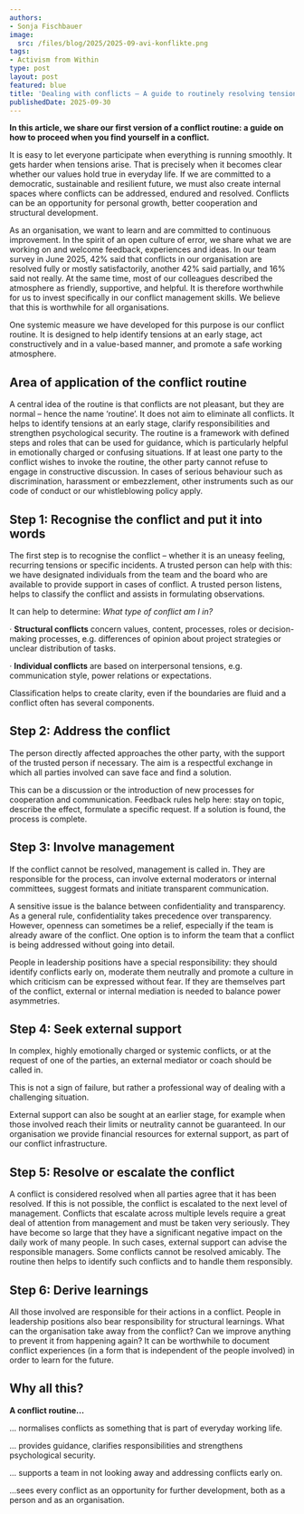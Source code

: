 ```yaml
---
authors:
- Sonja Fischbauer
image:
  src: /files/blog/2025/2025-09-avi-konflikte.png
tags:
- Activism from Within
type: post
layout: post
featured: blue
title: 'Dealing with conflicts – A guide to routinely resolving tensions within the team'
publishedDate: 2025-09-30
---
```

**In this article, we share our first version of a conflict routine: a guide on how to proceed when you find yourself in a conflict.** 

It is easy to let everyone participate when everything is running smoothly. It gets harder when tensions arise. That is precisely when it becomes clear whether our values hold true in everyday life. If we are committed to a democratic, sustainable and resilient future, we must also create internal spaces where conflicts can be addressed, endured and resolved. Conflicts can be an opportunity for personal growth, better cooperation and structural development.

As an organisation, we want to learn and are committed to continuous improvement. In the spirit of an open culture of error, we share what we are working on and welcome feedback, experiences and ideas. In our team survey in June 2025, 42% said that conflicts in our organisation are resolved fully or mostly satisfactorily, another 42% said partially, and 16% said not really. At the same time, most of our colleagues described the atmosphere as friendly, supportive, and helpful. It is therefore worthwhile for us to invest specifically in our conflict management skills. We believe that this is worthwhile for all organisations.

One systemic measure we have developed for this purpose is our conflict routine. It is designed to help identify tensions at an early stage, act constructively and in a value-based manner, and promote a safe working atmosphere.

## Area of application of the conflict routine

A central idea of the routine is that conflicts are not pleasant, but they are normal – hence the name ‘routine’. It does not aim to eliminate all conflicts. It helps to identify tensions at an early stage, clarify responsibilities and strengthen psychological security. The routine is a framework with defined steps and roles that can be used for guidance, which is particularly helpful in emotionally charged or confusing situations. If at least one party to the conflict wishes to invoke the routine, the other party cannot refuse to engage in constructive discussion. In cases of serious behaviour such as discrimination, harassment or embezzlement, other instruments such as our code of conduct or our whistleblowing policy apply.

## Step 1: Recognise the conflict and put it into words

The first step is to recognise the conflict – whether it is an uneasy feeling, recurring tensions or specific incidents. A trusted person can help with this: we have designated individuals from the team and the board who are available to provide support in cases of conflict. A trusted person listens, helps to classify the conflict and assists in formulating observations.

It can help to determine: *What type of conflict am I in?*

·	**Structural conflicts** concern values, content, processes, roles or decision-making processes, e.g. differences of opinion about project strategies or unclear distribution of tasks.

·	**Individual conflicts** are based on interpersonal tensions, e.g. communication style, power relations or expectations.

Classification helps to create clarity, even if the boundaries are fluid and a conflict often has several components.

## Step 2: Address the conflict

The person directly affected approaches the other party, with the support of the trusted person if necessary. The aim is a respectful exchange in which all parties involved can save face and find a solution.

This can be a discussion or the introduction of new processes for cooperation and communication. Feedback rules help here: stay on topic, describe the effect, formulate a specific request. If a solution is found, the process is complete.

## Step 3: Involve management

If the conflict cannot be resolved, management is called in. They are responsible for the process, can involve external moderators or internal committees, suggest formats and initiate transparent communication.

A sensitive issue is the balance between confidentiality and transparency. As a general rule, confidentiality takes precedence over transparency. However, openness can sometimes be a relief, especially if the team is already aware of the conflict. One option is to inform the team that a conflict is being addressed without going into detail.

People in leadership positions have a special responsibility: they should identify conflicts early on, moderate them neutrally and promote a culture in which criticism can be expressed without fear. If they are themselves part of the conflict, external or internal mediation is needed to balance power asymmetries. 

## Step 4: Seek external support

In complex, highly emotionally charged or systemic conflicts, or at the request of one of the parties, an external mediator or coach should be called in.

This is not a sign of failure, but rather a professional way of dealing with a challenging situation.

External support can also be sought at an earlier stage, for example when those involved reach their limits or neutrality cannot be guaranteed. In our organisation we provide financial resources for external support, as part of our conflict infrastructure.
 
## Step 5: Resolve or escalate the conflict

A conflict is considered resolved when all parties agree that it has been resolved. If this is not possible, the conflict is escalated to the next level of management. Conflicts that escalate across multiple levels require a great deal of attention from management and must be taken very seriously. They have become so large that they have a significant negative impact on the daily work of many people. In such cases, external support can advise the responsible managers. Some conflicts cannot be resolved amicably. The routine then helps to identify such conflicts and to handle them responsibly.

## Step 6: Derive learnings

All those involved are responsible for their actions in a conflict. People in leadership positions also bear responsibility for structural learnings. What can the organisation take away from the conflict? Can we improve anything to prevent it from happening again? It can be worthwhile to document conflict experiences (in a form that is independent of the people involved) in order to learn for the future. 

## Why all this?

**A conflict routine...**

... normalises conflicts as something that is part of everyday working life.

... provides guidance, clarifies responsibilities and strengthens psychological security.

... supports a team in not looking away and addressing conflicts early on.

...sees every conflict as an opportunity for further development, both as a person and as an organisation.
